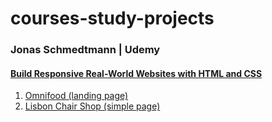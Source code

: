 # courses-study-projects

### Jonas Schmedtmann \| Udemy
#### [Build Responsive Real-World Websites with HTML and CSS](https://www.udemy.com/course/design-and-develop-a-killer-website-with-html5-and-css3/)
1. [Omnifood (landing page)](https://leila-bekirkhan.github.io/courses-study-projects/schmedtmann-build-responsive-real-world-websites/omnifood)
2. [Lisbon Chair Shop (simple page)](https://leila-bekirkhan.github.io/courses-study-projects/schmedtmann-build-responsive-real-world-websites/lisbon-chair-shop)
